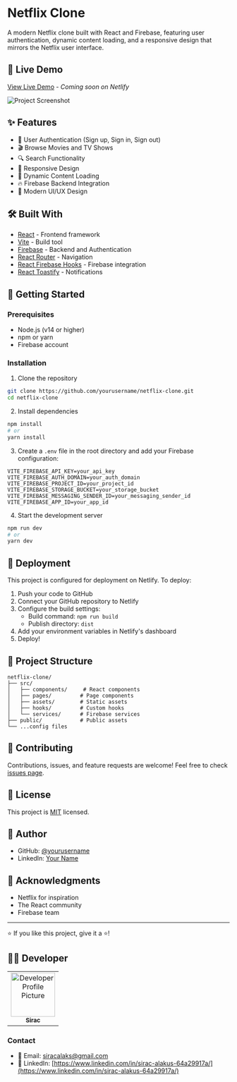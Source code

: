 # Netflix Clone

A modern Netflix clone built with React and Firebase, featuring user authentication, dynamic content loading, and a responsive design that mirrors the Netflix user interface.

## 🚀 Live Demo

[View Live Demo](https://keen-melba-26569e.netlify.app) - *Coming soon on Netlify*


![Project Screenshot](path-to-screenshot) <!-- You can add a screenshot of your project here -->

## ✨ Features

- 🔐 User Authentication (Sign up, Sign in, Sign out)
- 🎬 Browse Movies and TV Shows
- 🔍 Search Functionality
- 📱 Responsive Design
- 🎯 Dynamic Content Loading
- 🔥 Firebase Backend Integration
- 🎨 Modern UI/UX Design

## 🛠️ Built With

- [React](https://reactjs.org/) - Frontend framework
- [Vite](https://vitejs.dev/) - Build tool
- [Firebase](https://firebase.google.com/) - Backend and Authentication
- [React Router](https://reactrouter.com/) - Navigation
- [React Firebase Hooks](https://github.com/CSFrequency/react-firebase-hooks) - Firebase integration
- [React Toastify](https://fkhadra.github.io/react-toastify/) - Notifications

## 🚀 Getting Started

### Prerequisites

- Node.js (v14 or higher)
- npm or yarn
- Firebase account

### Installation

1. Clone the repository
```bash
git clone https://github.com/yourusername/netflix-clone.git
cd netflix-clone
```

2. Install dependencies
```bash
npm install
# or
yarn install
```

3. Create a `.env` file in the root directory and add your Firebase configuration:
```env
VITE_FIREBASE_API_KEY=your_api_key
VITE_FIREBASE_AUTH_DOMAIN=your_auth_domain
VITE_FIREBASE_PROJECT_ID=your_project_id
VITE_FIREBASE_STORAGE_BUCKET=your_storage_bucket
VITE_FIREBASE_MESSAGING_SENDER_ID=your_messaging_sender_id
VITE_FIREBASE_APP_ID=your_app_id
```

4. Start the development server
```bash
npm run dev
# or
yarn dev
```

## 🚀 Deployment

This project is configured for deployment on Netlify. To deploy:

1. Push your code to GitHub
2. Connect your GitHub repository to Netlify
3. Configure the build settings:
   - Build command: `npm run build`
   - Publish directory: `dist`
4. Add your environment variables in Netlify's dashboard
5. Deploy!

## 📝 Project Structure

```
netflix-clone/
├── src/
│   ├── components/     # React components
│   ├── pages/         # Page components
│   ├── assets/        # Static assets
│   ├── hooks/         # Custom hooks
│   └── services/      # Firebase services
├── public/            # Public assets
└── ...config files
```

## 🤝 Contributing

Contributions, issues, and feature requests are welcome! Feel free to check [issues page](your-github-issues-link).

## 📜 License

This project is [MIT](LICENSE) licensed.

## 👤 Author

- GitHub: [@yourusername](https://github.com/yourusername)
- LinkedIn: [Your Name](your-linkedin-profile)

## 🙏 Acknowledgments

- Netflix for inspiration
- The React community
- Firebase team

---

⭐️ If you like this project, give it a ⭐️!
## 👨‍💻 Developer

<table>
  <tr>
    <td align="center">
      <a href="https://github.com/siracalaks">
        <img src="https://github.com/siracalaks.png" width="100px;" alt="Developer Profile Picture"/>
        <br />
        <sub><b>Sirac</b></sub>
      </a>
    </td>
  </tr>
</table>

### Contact
- 📧 Email: [siracalaks@gmail.com](mailto:email@example.com)
- 💼 LinkedIn: [https://www.linkedin.com/in/sirac-alakus-64a29917a/](https://www.linkedin.com/in/sirac-alakus-64a29917a/)

